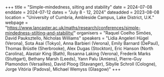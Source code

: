+++
title = "Simple-mindedness, silting and stability"
date = 2024-07-08
enddate = 2024-07-12
dates = "July 8 - 12, 2024"
dateadded = 2023-08-08
location = "University of Cumbria, Ambleside Campus, Lake District, U.K."
webpage = "https://www.lancaster.ac.uk/maths/research/conferences/simple-mindedness-stilting-and-stability/"
organisers = "Raquel Coelho Simões, David Pauksztello, Nicholas Williams"
speakers = "Lidia Angeleri Hügel (Verona), Sota Asai (Tokyo), Anna Barbieri (Verona), Emily Barnard (DePaul), Thomas Brüstle (Sherbrooke), Alex Dugas (Stockton), Eric Hanson (North Carolina), Alastair King (Bath), Rosanna Laking (Verona), Frederik Marks (Stuttgart), Bethany Marsh (Leeds), Yann Palu (Amiens), Pierre-Guy Plamondon (Versailles), David Ploog (Stavanger), Sibylle Schroll (Cologne), Jorge Vitória (Padova), Michael Wemyss (Glasgow)"
+++
